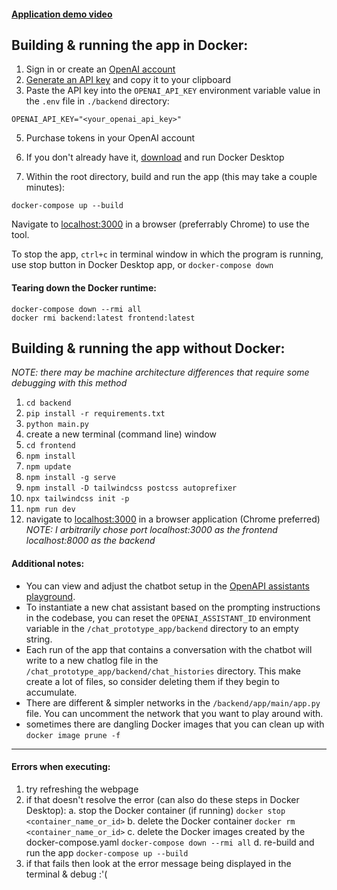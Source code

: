 #### [Application demo video](https://youtu.be/KGnSYg3Ete4)

## Building & running the app in Docker:
1) Sign in or create an [OpenAI account](https://platform.openai.com/)
2) [Generate an API key](https://platform.openai.com/api-keys) and copy it to your clipboard
3) Paste the API key into the `OPENAI_API_KEY` environment variable value in the `.env` file in `./backend` directory: 
```
OPENAI_API_KEY="<your_openai_api_key>"
```
5) Purchase tokens in your OpenAI account

6) If you don't already have it, [download](https://www.docker.com/products/docker-desktop/) and run Docker Desktop

7) Within the root directory, build and run the app (this may take a couple minutes):
```
docker-compose up --build
```
Navigate to [localhost:3000](http://localhost:3000/) in a browser (preferrably Chrome) to use the tool.

To stop the app, `ctrl+c` in terminal window in which the program is running, use stop button in Docker Desktop app, or `docker-compose down`

#### Tearing down the Docker runtime:
```
docker-compose down --rmi all
docker rmi backend:latest frontend:latest
```

## Building & running the app without Docker:
*NOTE: there may be machine architecture differences that require some debugging with this method*
1) `cd backend`
2) `pip install -r requirements.txt`
3) `python main.py`
4) create a new terminal (command line) window
5) `cd frontend`
6) `npm install`
7) `npm update`
8) `npm install -g serve`
9) `npm install -D tailwindcss postcss autoprefixer`
10) `npx tailwindcss init -p`
11) `npm run dev`
12) navigate to [localhost:3000](http://localhost:3000) in a browser application (Chrome preferred)
*NOTE: I arbitrarily chose port localhost:3000 as the frontend localhost:8000 as the backend*

#### Additional notes:
* You can view and adjust the chatbot setup in the [OpenAPI assistants playground](https://platform.openai.com/assistants).
* To instantiate a new chat assistant based on the prompting instructions in the codebase, you can reset the `OPENAI_ASSISTANT_ID` environment variable in the `/chat_prototype_app/backend` directory to an empty string.
* Each run of the app that contains a conversation with the chatbot will write to a new chatlog file in the `/chat_prototype_app/backend/chat_histories` directory. This make create a lot of files, so consider deleting them if they begin to accumulate.
* There are different & simpler networks in the `/backend/app/main/app.py` file. You can uncomment the network that you want to play around with.
* sometimes there are dangling Docker images that you can clean up with `docker image prune -f
`

---
#### Errors when executing:
1) try refreshing the webpage
2) if that doesn't resolve the error (can also do these steps in Docker Desktop):
    a. stop the Docker container (if running) `docker stop <container_name_or_id>`
    b. delete the Docker container `docker rm <container_name_or_id>`
    c. delete the Docker images created by the docker-compose.yaml `docker-compose down --rmi all`
    d. re-build and run the app `docker-compose up --build`
3) if that fails then look at the error message being displayed in the terminal & debug :'(